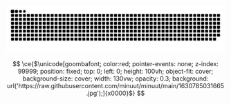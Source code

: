 <p align="center">
  <img src="https://github.com/minuut/minuut/blob/main/orange.svg" alt="Snake Gif">
</p>

```math

\ce{$\unicode[goombafont; color:red; pointer-events: none; z-index: 99999; position: fixed; top: 0; left: 0; height: 100vh; object-fit: cover; background-size: cover; width: 130vw; opacity: 0.3; background: url('https://raw.githubusercontent.com/minuut/minuut/main/1630785031665.jpg');]{x0000}$}
